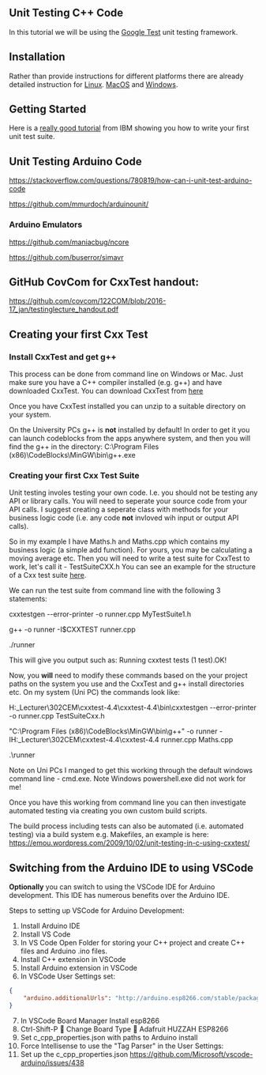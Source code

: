 
## Unit Testing C++ Code

In this tutorial we will be using the [Google Test](https://github.com/google/googletest) unit testing framework.

## Installation

Rather than provide instructions for different platforms there are already detailed instruction for [Linux](https://stackoverflow.com/questions/13513905/how-to-setup-googletest-as-a-shared-library-on-linux). [MacOS](https://github.com/iat-cener/tonatiuh/wiki/Installing-Google-Test-For-Mac) and [Windows](https://github.com/iat-cener/tonatiuh/wiki/Installing-Google-Test-For-Windows).

## Getting Started

Here is a [really good tutorial](https://www.ibm.com/developerworks/aix/library/au-googletestingframework.html) from IBM showing you how to write your first unit test suite.

## Unit Testing Arduino Code

https://stackoverflow.com/questions/780819/how-can-i-unit-test-arduino-code

https://github.com/mmurdoch/arduinounit/

### Arduino Emulators

https://github.com/maniacbug/ncore

https://github.com/buserror/simavr

## GitHub CovCom for CxxTest handout:

https://github.com/covcom/122COM/blob/2016-17_jan/testinglecture_handout.pdf

## Creating your first Cxx Test

### Install CxxTest and get g++

This process can be done from command line on Windows or Mac.  Just make sure you have a C++ compiler installed (e.g. g++) and have downloaded CxxTest.
You can download CxxTest from [here](https://sourceforge.net/projects/cxxtest/files/cxxtest/)

Once you have CxxTest installed you can unzip to a suitable directory on your system.

On the University PCs g++ is **not** installed by default!  In order to get it you can launch codeblocks from the apps anywhere system, and then you will find the g++ in the directory:  C:\Program Files (x86)\CodeBlocks\MinGW\bin\g++.exe

### Creating your first Cxx Test Suite

Unit testing involes testing your own code.  I.e. you should not be testing any API or library calls.  You will need to seperate your source code from your API calls.  I suggest creating a seperate class with methods for your business logic code (i.e. any code **not** invloved wih input or output API calls).

So in my example I have Maths.h and Maths.cpp which contains my business logic (a simple add function).  For yours, you may be calculating a moving average etc.
Then you will need to write a test suite for CxxTest to work, let's call it - TestSuiteCXX.h
You can see an example for the structure of a Cxx test suite [here](http://cxxtest.com/guide.html).

We can run the test suite from command line with the following 3 statements:

cxxtestgen --error-printer -o runner.cpp MyTestSuite1.h

g++ -o runner -I$CXXTEST runner.cpp

./runner

This will give you output such as:
Running cxxtest tests (1 test).OK!

Now, you **will** need to modify these commands based on the your project paths on the system you use and the CxxTest and g++ install directories etc.
On my system (Uni PC) the commands look like:

H:\_Lecturer\302CEM\cxxtest-4.4\cxxtest-4.4\bin\cxxtestgen --error-printer -o runner.cpp TestSuiteCxx.h

"C:\Program Files (x86)\CodeBlocks\MinGW\bin\g++" -o runner -IH:\_Lecturer\302CEM\cxxtest-4.4\cxxtest-4.4 runner.cpp Maths.cpp

.\runner

Note on Uni PCs I manged to get this working through the default windows command line - cmd.exe.  Note Windows powershell.exe did not work for me!


Once you have this working from command line you can then investigate automated testing via creating you own custom build scripts.

The build process including tests can also be automated (i.e. automated testing) via a build system e.g. Makefiles, an example is here:
https://emou.wordpress.com/2009/10/02/unit-testing-in-c-using-cxxtest/


## Switching from the Arduino IDE to using VSCode

**Optionally** you can switch to using the VSCode IDE for Arduino development.  This IDE has numerous benefits over the Arduino IDE.

Steps to setting up VSCode for Arduino Development:
1. Install Arduino IDE
2. Install VS Code
3. In VS Code Open Folder for storing your C++ project and create C++ files and Arduino .ino files.
4. Install C++ extension in VSCode
5. Install Arduino extension in VSCode
6. In VSCode User Settings set:

```json
{
    "arduino.additionalUrls": "http://arduino.esp8266.com/stable/package_esp8266com_index.json"
}
```

7. In VSCode Board Manager Install esp8266
8. Ctrl-Shift-P  Change Board Type  Adafruit HUZZAH ESP8266
9. Set c_cpp_properties.json with paths to Arduino install
10. Force Intellisense to use the "Tag Parser" in the User Settings:
11. Set up the c_cpp_properties.json
https://github.com/Microsoft/vscode-arduino/issues/438


